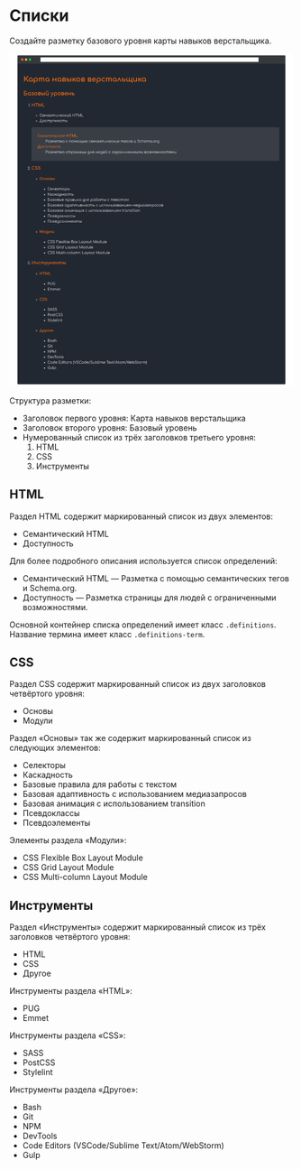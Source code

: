 # Списки

Создайте разметку базового уровня карты навыков верстальщика.

![Финальный результат](./assets/3.png)

Структура разметки:

- Заголовок первого уровня: Карта навыков верстальщика
- Заголовок второго уровня: Базовый уровень
- Нумерованный список из трёх заголовков третьего уровня:
  1. HTML
  2. CSS
  3. Инструменты

## HTML

Раздел HTML содержит маркированный список из двух элементов:

- Семантический HTML
- Доступность

Для более подробного описания используется список определений:

- Семантический HTML — Разметка с помощью семантических тегов и Schema.org.
- Доступность — Разметка страницы для людей с ограниченными возможностями.

Основной контейнер списка определений имеет класс `.definitions`. Название термина имеет класс `.definitions-term`.

## CSS

Раздел CSS содержит маркированный список из двух заголовков четвёртого уровня:

- Основы
- Модули

Раздел «Основы» так же содержит маркированный список из следующих элементов:

- Селекторы
- Каскадность
- Базовые правила для работы с текстом
- Базовая адаптивность с использованием медиазапросов
- Базовая анимация с использованием transition
- Псевдоклассы
- Псевдоэлементы

Элементы раздела «Модули»:

- CSS Flexible Box Layout Module
- CSS Grid Layout Module
- CSS Multi-column Layout Module

## Инструменты

Раздел «Инструменты» содержит маркированный список из трёх заголовков четвёртого уровня:

- HTML
- CSS
- Другое

Инструменты раздела «HTML»:

- PUG
- Emmet

Инструменты раздела «CSS»:

- SASS
- PostCSS
- Stylelint

Инструменты раздела «Другое»:

- Bash
- Git
- NPM
- DevTools
- Code Editors (VSCode/Sublime Text/Atom/WebStorm)
- Gulp
